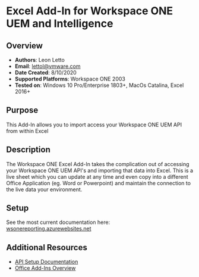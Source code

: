 # Excel Add-In for Workspace ONE UEM and Intelligence

## Overview
- **Authors**: Leon Letto
- **Email**: lettol@vmware.com
- **Date Created**: 8/10/2020
- **Supported Platforms**: Workspace ONE 2003
- **Tested on**: Windows 10 Pro/Enterprise 1803+, MacOs Catalina, Excel 2016+

## Purpose
This Add-In allows you to import access your Workspace ONE UEM API from within Excel

## Description 
The Workspace ONE Excel Add-In takes the complication out of accessing your Workspace ONE UEM API's and importing that data into Excel. This is a live sheet which you can update at any time and even copy into a different Office Application (eg. Word or Powerpoint) and maintain the connection to the live data your environment.


## Setup
See the most current documentation here: [wsonereporting.azurewebsites.net](https://wsonereporting.azurewebsites.net)

## Additional Resources
* [API Setup Documentation](https://cn135.awmdm.com/api/help/InitialSetup.html)
* [Office Add-Ins Overview](https://docs.microsoft.com/en-us/office/dev/add-ins/overview/office-add-ins)
